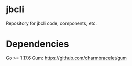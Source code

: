 # jbcli
Repository for jbcli code, components, etc.

# Dependencies
Go >= 1.17.6
Gum: https://github.com/charmbracelet/gum
